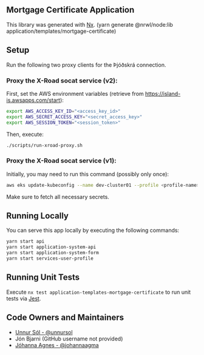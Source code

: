 ## Mortgage Certificate Application

This library was generated with [Nx](https://nx.dev). (yarn generate @nrwl/node:lib application/templates/mortgage-certificate)

## Setup

Run the following two proxy clients for the Þjóðskrá connection.

### Proxy the X-Road socat service (v2):

First, set the AWS environment variables (retrieve from <https://island-is.awsapps.com/start>):

```bash
export AWS_ACCESS_KEY_ID="<access_key_id>"
export AWS_SECRET_ACCESS_KEY="<secret_access_key>"
export AWS_SESSION_TOKEN="<session_token>"
```

Then, execute:

```bash
./scripts/run-xroad-proxy.sh
```

### Proxy the X-Road socat service (v1):

Initially, you may need to run this command (possibly only once):

```bash
aws eks update-kubeconfig --name dev-cluster01 --profile <profile-name> --region eu-west-1
```

Make sure to fetch all necessary secrets.

## Running Locally

You can serve this app locally by executing the following commands:

```bash
yarn start api
yarn start application-system-api
yarn start application-system-form
yarn start services-user-profile
```

## Running Unit Tests

Execute `nx test application-templates-mortgage-certificate` to run unit tests via [Jest](https://jestjs.io).

## Code Owners and Maintainers

- [Unnur Sól - @unnursol](https://github.com/unnursolingimars)
- Jón Bjarni (GitHub username not provided)
- [Jóhanna Agnes - @johannaagma](https://github.com/johannaagma)